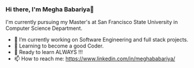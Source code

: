 ### Hi there, I'm Megha Babariya👋

I'm currently pursuing my Master's at San Francisco State University in Computer Science Department.

- 🔭 I’m currently working on Software Engineering and full stack projects.
- 🌱 Learning to become a good Coder.
- 🌱 Ready to learn ALWAYS !!!
- 📫 How to reach me: https://www.linkedin.com/in/meghababariya/
